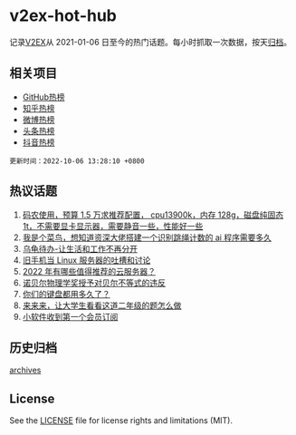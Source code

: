 # v2ex-hot-hub

 记录[V2EX](https://www.v2ex.com/)从 2021-01-06 日至今的热门话题。每小时抓取一次数据，按天[归档](archives)。
 
 ## 相关项目

- [GitHub热榜](https://github.com/lonnyzhang423/github-hot-hub)
- [知乎热榜](https://github.com/lonnyzhang423/zhihu-hot-hub)
- [微博热榜](https://github.com/lonnyzhang423/weibo-hot-hub)
- [头条热榜](https://github.com/lonnyzhang423/toutiao-hot-hub)
- [抖音热榜](https://github.com/lonnyzhang423/douyin-hot-hub)


 `更新时间：2022-10-06 13:28:10 +0800`

## 热议话题

1. [码农使用，预算 1.5 万求推荐配置， cpu13900k，内存 128g，磁盘纯固态 1t，不需要显卡显示器，需要静音一些，性能好一些](https://www.v2ex.com/t/884747)
1. [我是个菜鸟，想知道资深大佬搭建一个识别跳绳计数的 ai 程序需要多久](https://www.v2ex.com/t/884804)
1. [乌龟待办-让生活和工作不再分开](https://www.v2ex.com/t/884771)
1. [旧手机当 Linux 服务器的吐槽和讨论](https://www.v2ex.com/t/884743)
1. [2022 年有哪些值得推荐的云服务器？](https://www.v2ex.com/t/884757)
1. [诺贝尔物理学奖授予对贝尔不等式的违反](https://www.v2ex.com/t/884783)
1. [你们的键盘都用多久了？](https://www.v2ex.com/t/884766)
1. [来来来，让大学生看看这道二年级的题怎么做](https://www.v2ex.com/t/884835)
1. [小软件收到第一个会员订阅](https://www.v2ex.com/t/884770)

## 历史归档

[archives](archives)

## License

See the [LICENSE](LICENSE) file for license rights and limitations (MIT).
